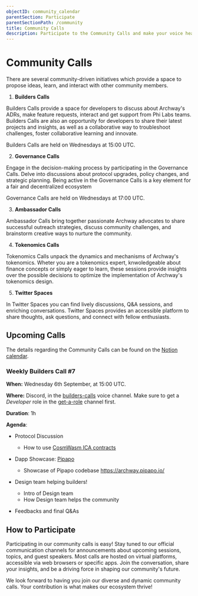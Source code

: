 ```yaml
---
objectID: community_calendar
parentSection: Participate
parentSectionPath: /community
title: Community Calls
description: Participate to the Community Calls and make your voice heard.
---
```




# Community Calls

There are several community-driven initiatives which provide a space to propose ideas, learn, and interact with other community members.

1. **Builders Calls**

Builders Calls provide a space for developers to discuss about Archway's ADRs, make feature requests, interact and get support from Phi Labs teams. Builders Calls are also an opportunity for developers to share their latest projects and insights, as well as a collaborative way to troubleshoot challenges, foster collaborative learning and innovate. 

Builders Calls are held on Wednesdays at 15:00 UTC. 

2. **Governance Calls**

Engage in the decision-making process by participating in the Governance Calls. Delve into discussions about protocol upgrades, policy changes, and strategic planning. Being active in the Governance Calls is a key element for a fair and decentralized ecosystem

Governance Calls are held on Wednesdays at 17:00 UTC.


3. **Ambassador Calls**

Ambassador Calls bring together passionate Archway advocates to share successful outreach strategies, discuss community challenges, and brainstorm creative ways to nurture the community.

4. **Tokenomics Calls**

Tokenomics Calls unpack the dynamics and mechanisms of Archway's tokenomics. Wheter you are a tokenomics expert, knwoledgeable about finance concepts or simply eager to learn, these sessions provide insights over the possible decisions to optimize the implementation of Archway's tokenomics design.

5. **Twitter Spaces**

In Twitter Spaces you can find lively discussions, Q&A sessions, and enriching conversations. Twitter Spaces provides an accessible platform to share thoughts, ask questions, and connect with fellow enthusiasts.


## Upcoming Calls

The details regarding the Community Calls can be found on the <a href="https://philabs.notion.site/c4c1ff77f6e348b4b63320b6ac126266?v=eabf9d67f950458fb8cf0e7f189ded31" target="_blank">Notion calendar</a>.


### Weekly Builders Call #7
**When:** Wednesday 6th September, at 15:00 UTC.

**Where:** Discord, in the <a href="https://discord.com/channels/892203409418092615/1131985993101213746" target="_blank">builders-calls</a> voice channel. Make sure to get a *Developer* role in the <a href="https://discord.com/channels/892203409418092615/1004693111181688973" target="_blank">get-a-role</a> channel first.

**Duration**: 1h

**Agenda**: 
- Protocol Discussion

    - How to use <a href="https://github.com/orgs/archway-network/discussions/3" target="_blank">CosmWasm ICA contracts</a>

- Dapp Showcase: <a href="https://archway.pipapo.io/" target="_blank">Pipapo</a>

    - Showcase of Pipapo codebase
https://archway.pipapo.io/
- Design team helping builders!

    - Intro of Design team
    - How Design team helps the community

- Feedbacks and final Q&As





## How to Participate

Participating in our community calls is easy! Stay tuned to our official communication channels for announcements about upcoming sessions, topics, and guest speakers. Most calls are hosted on virtual platforms, accessible via web browsers or specific apps. Join the conversation, share your insights, and be a driving force in shaping our community's future.

We look forward to having you join our diverse and dynamic community calls. Your contribution is what makes our ecosystem thrive!
